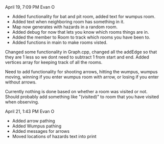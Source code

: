 April 19, 7:09 PM Evan O
- Added functionality for bat and pit room, added text for wumpus room. 
- Added text when neighboring room has something in it. 
- Map now generates with hazards in a random room. 
- Added debug for now that lets you know which rooms things are in. 
- Added the member to Room to track which rooms you have been to. 
- Added functions in main to make rooms visted.

Changed some functionality in Graph.cpp, changed all the addEdge so that they are 1 less so we dont need to subtract 1 from start and end.
Added vertices array for keeping track of all the rooms. 

Need to add functionality for shooting arrows, hitting the wumpus, wumpus moving, winning if you enter wumpus room with arrow, or losing if you enter without arrows. 

Currently nothing is done based on whether a room was visited or not. Should probably add something like "(visited)" to room that you have visited when observing.

April 21, 1:43 PM Evan O
- Added arrow pathing
- Added Wumpus pathing
- Added messages for arrows
- Moved locations of hazards text into print